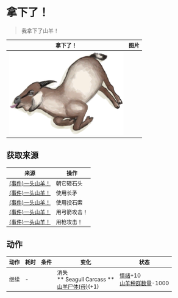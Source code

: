 # 拿下了！  
> 我拿下了山羊！  
  
  拿下了！  |   图片   
 ----  |  ----:   
   |  <img decoding="async" src="Sprite/GoatCarcass.png" href="a.md" style="max-width:300px;max-height:300px;">   
  
## 获取来源  
来源  |  操作  
----  |  ----  
[(事件)一头山羊！](Event_GoatFight.md)  |  朝它砸石头  
[(事件)一头山羊！](Event_GoatFight.md)  |  使用长矛  
[(事件)一头山羊！](Event_GoatFight.md)  |  使用投石索  
[(事件)一头山羊！](Event_GoatFight.md)  |  用弓箭攻击！  
[(事件)一头山羊！](Event_GoatFight.md)  |  用枪攻击！  
## 动作  
动作  |  耗时  |  条件  |  变化  |  状态  
----  |  ----  |  ----  |  ----  |  ----  
继续<br>  |  -  |    |  消失<br>** Seagull Carcass **<br>  [山羊尸体(母)](GoatCarcassFemale.md)(+1)<br>  |  [情绪](Morale.md)+10<br>[山羊种群数量](Pop_Goat.md)-1000  

